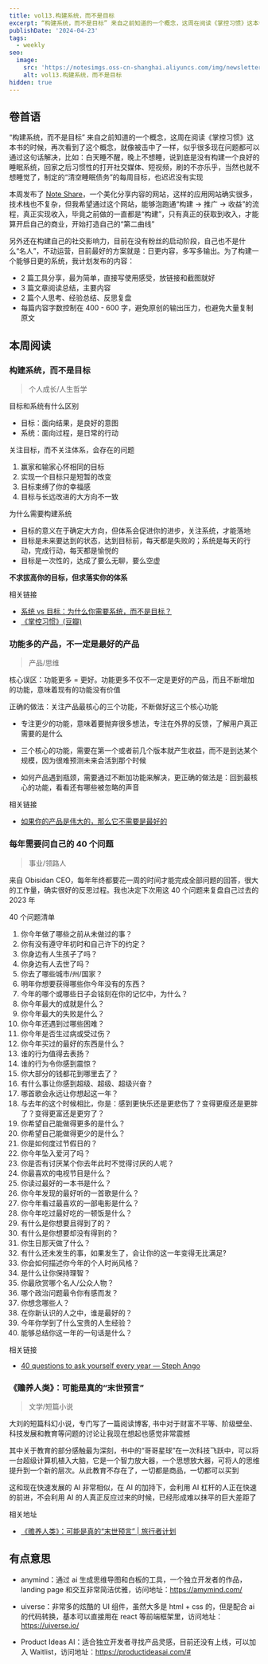 ```yaml
---
title: vol13.构建系统，而不是目标
excerpt: “构建系统，而不是目标” 来自之前知道的一个概念，这周在阅读《掌控习惯》这本书的时候，再次看到了这个概念，就像被击中了一样，似乎很多现在问题都可以通过这句话解决，比如：白天睡不醒，晚上不想睡，说到底是没有构建一个良好的睡眠系统，回家之后习惯性的打开社交媒体、短视频，刷的不亦乐乎，当然也就不想睡觉了，制定的“清空睡眠债务”的每周目标，也迟迟没有实现
publishDate: '2024-04-23'
tags:
  - weekly
seo:
  image:
    src: 'https://notesimgs.oss-cn-shanghai.aliyuncs.com/img/newsletter-vol13.jpg'
    alt: vol13.构建系统，而不是目标
hidden: true
---
```


## 卷首语

“构建系统，而不是目标” 来自之前知道的一个概念，这周在阅读《掌控习惯》这本书的时候，再次看到了这个概念，就像被击中了一样，似乎很多现在问题都可以通过这句话解决，比如：白天睡不醒，晚上不想睡，说到底是没有构建一个良好的睡眠系统，回家之后习惯性的打开社交媒体、短视频，刷的不亦乐乎，当然也就不想睡觉了，制定的“清空睡眠债务”的每周目标，也迟迟没有实现

本周发布了 [Note Share](https://www.noteshare.site/)，一个美化分享内容的网站，这样的应用网站确实很多，技术栈也不复杂，但我希望通过这个网站，能够泡跑通“构建 → 推广 → 收益”的流程，真正实现收入，毕竟之前做的一直都是“构建”，只有真正的获取到收入，才能算开启自己的商业，开始打造自己的“第二曲线”

另外还在构建自己的社交影响力，目前在没有粉丝的启动阶段，自己也不是什么“名人”，不动运营，目前最好的方案就是：日更内容，多写多输出。为了构建一个能够日更的系统，我计划发布的内容：

- 2 篇工具分享，最为简单，直接写使用感受，放链接和截图就好
- 3 篇文章阅读总结，主要内容
- 2 篇个人思考、经验总结、反思复盘
- 每篇内容字数控制在 400 - 600 字，避免原创的输出压力，也避免大量复制原文

## 本周阅读

### 构建系统，而不是目标

> 个人成长/人生哲学

目标和系统有什么区别

- 目标：面向结果，是良好的意图
- 系统：面向过程，是日常的行动

关注目标，而不关注体系，会存在的问题

1. 赢家和输家心怀相同的目标
2. 实现一个目标只是短暂的改变
3. 目标束缚了你的幸福感
4. 目标与长远改进的大方向不一致

为什么需要构建系统

- 目标的意义在于确定大方向，但体系会促进你的进步，关注系统，才能落地
- 目标是未来要达到的状态，达到目标前，每天都是失败的；系统是每天的行动，完成行动，每天都是愉悦的
- 目标是一次性的，达成了要么无聊，要么空虚

**不求拔高你的目标，但求落实你的体系**

相关链接

- [系统 vs 目标：为什么你需要系统，而不是目标？](https://www.36kr.com/p/1903166793541768)
- [《掌控习惯》(豆瓣)](https://book.douban.com/subject/34326931/)

### 功能多的产品，不一定是最好的产品

> 产品/思维

核心误区：功能更多 = 更好。功能更多不仅不一定是更好的产品，而且不断增加的功能，意味着现有的功能没有价值

正确的做法：关注产品最核心的三个功能，不断做好这三个核心功能

- 专注更少的功能，意味着要抛弃很多想法，专注在外界的反馈，了解用户真正需要的是什么

- 三个核心的功能，需要在第一个或者前几个版本就产生收益，而不是到达某个规模，因为很难预测未来会活到那个时候
- 如何产品遇到瓶颈，需要通过不断加功能来解决，更正确的做法是：回到最核心的功能，看看还有哪些被忽略的声音

相关链接

- [如果你的产品是伟大的，那么它不需要是最好的](https://mp.weixin.qq.com/s/VNN_RvLyl7zAqxO089iP4Q)

### 每年需要问自己的 40 个问题

> 事业/领路人

来自 Obisidan CEO，每年年终都要花一周的时间才能完成全部问题的回答，很大的工作量，确实很好的反思过程。我也决定下次用这 40 个问题来复盘自己过去的 2023 年

40 个问题清单

1. 你今年做了哪些之前从未做过的事？
2. 你有没有遵守年初时和自己许下的约定？
3. 你身边有人生孩子了吗？
4. 你身边有人去世了吗？
5. 你去了哪些城市/州/国家？
6. 明年你想要获得哪些你今年没有的东西？
7. 今年的哪个或哪些日子会铭刻在你的记忆中，为什么？
8. 你今年最大的成就是什么？
9. 你今年最大的失败是什么？
10. 你今年还遇到过哪些困难？
11. 你今年是否生过病或受过伤？
12. 你今年买过的最好的东西是什么？
13. 谁的行为值得去表扬？
14. 谁的行为令你感到震惊？
15. 你大部分的钱都花到哪里去了？
16. 有什么事让你感到超级、超级、超级兴奋？
17. 哪首歌会永远让你想起这一年？
18. 与去年的这个时候相比，你是：感到更快乐还是更悲伤了？变得更瘦还是更胖了？变得更富还是更穷了？
19. 你希望自己能做得更多的是什么？
20. 你希望自己能做得更少的是什么？
21. 你是如何度过节假日的？
22. 你今年坠入爱河了吗？
23. 你是否有讨厌某个你去年此时不觉得讨厌的人呢？
24. 你最喜欢的电视节目是什么？
25. 你读过最好的一本书是什么？
26. 你今年发现的最好听的一首歌是什么？
27. 你今年看过最喜欢的一部电影是什么？
28. 你今年吃过最好吃的一顿饭是什么？
29. 有什么是你想要且得到了的？
30. 有什么是你想要却没有得到的？
31. 你生日那天做了什么？
32. 有什么还未发生的事，如果发生了，会让你的这一年变得无比满足?
33. 你会如何描述你今年的个人时尚风格？
34. 是什么让你保持理智？
35. 你最欣赏哪个名人/公众人物？
36. 哪个政治问题最令你有感而发？
37. 你想念哪些人？
38. 在你新认识的人之中，谁是最好的？
39. 今年你学到了什么宝贵的人生经验？
40. 能够总结你这一年的一句话是什么？

相关链接

- [40 questions to ask yourself every year — Steph Ango](https://stephango.com/40-questions)

### 《赡养人类》：可能是真的“末世预言”

> 文学/短篇小说

大刘的短篇科幻小说，专门写了一篇阅读博客, 书中对于财富不平等、阶级壁垒、科技发展和教育等问题的讨论让我现在想起也感觉非常震撼

其中关于教育的部分感触最为深刻，书中的“哥哥星球”在一次科技飞跃中，可以将一台超级计算机植入大脑，它是一个智力放大器，一个思想放大器，可将人的思维提升到一个新的层次。从此教育不存在了，一切都是商品，一切都可以买到

这和现在快速发展的 AI 非常相似，在 AI 的加持下，会利用 AI 杠杆的人正在快速的前进，不会利用 AI 的人真正反应过来的时候，已经形成难以抹平的巨大差距了

相关地址

- [《赡养人类》：可能是真的“末世预言” | 旅行者计划](https://www.wujieli.top/2024/04/14/%E8%AF%BB%E4%B9%A6%E6%84%9F%E6%82%9F/%E3%80%8A%E8%B5%A1%E5%85%BB%E4%BA%BA%E7%B1%BB%E3%80%8B%EF%BC%9A%E5%8F%AF%E8%83%BD%E6%98%AF%E7%9C%9F%E7%9A%84%E2%80%9C%E6%9C%AB%E4%B8%96%E9%A2%84%E8%A8%80%E2%80%9D/)

## 有点意思

- anymind：通过 ai 生成思维导图和白板的工具，一个独立开发者的作品，landing page 和交互非常简洁优雅，访问地址：https://amymind.com/

- uiverse：非常多的炫酷的 UI 组件，虽然大多是 html + css 的，但是配合 ai 的代码转换，基本可以直接用在 react 等前端框架里，访问地址：https://uiverse.io/

- Product Ideas AI：适合独立开发者寻找产品灵感，目前还没有上线，可以加入 Waitlist，访问地址：https://productideasai.com/#
